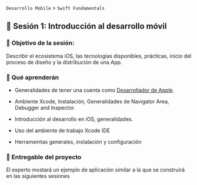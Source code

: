 
`Desarrollo Mobile` > `Swift Fundamentals`


## :wave: Sesión 1: Introducción al desarrollo móvil   

### 🎯  Objetivo de la sesión:

Describir el ecosistema iOS, las tecnologias disponibles, prácticas, inicio del proceso de diseño y la distribución de una App.


### 🎯 Qué aprenderán

 - Generalidades de tener una cuenta como [Desarrollador de Apple](https://medium.com/doapps/crear-tu-cuenta-de-desarrollador-en-la-app-store-19776a157052).

 - Ambiente Xcode, Instalación,
 Generalidades de Navigator Area, Debugger and Inspector.

 - Introducción al desarrollo en iOS, generalidades.
 
 - Uso del ambiente de trabajo Xcode IDE
 
 - Herrameintas generales, instalación y configuración


### 📂 Entregable del proyecto

El experto mostará un ejemplo de aplicación similar a la que se construirá en las siguientes sesiones

